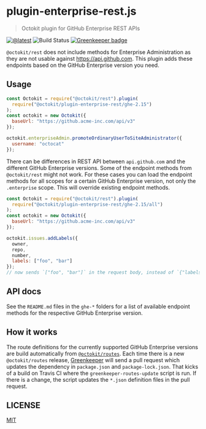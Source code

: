 # plugin-enterprise-rest.js

> Octokit plugin for GitHub Enterprise REST APIs

[![@latest](https://img.shields.io/npm/v/@octokit/plugin-enterprise-rest.svg)](https://www.npmjs.com/package/@octokit/plugin-enterprise-rest)
![Build Status](https://github.com/octokit/plugin-enterprise-rest.js/workflows/Test/badge.svg)
[![Greenkeeper badge](https://badges.greenkeeper.io/octokit/plugin-enterprise-rest.js.svg)](https://greenkeeper.io/)

`@octokit/rest` does not include methods for Enterprise Administration as they are not usable against https://api.github.com. This plugin adds these endpoints based on the GitHub Enterprise version you need.

## Usage

```js
const Octokit = require("@octokit/rest").plugin(
  require("@octokit/plugin-enterprise-rest/ghe-2.15")
);
const octokit = new Octokit({
  baseUrl: "https://github.acme-inc.com/api/v3"
});

octokit.enterpriseAdmin.promoteOrdinaryUserToSiteAdministrator({
  username: "octocat"
});
```

There can be differences in REST API between `api.github.com` and the different GitHub Enterprise versions. Some of the endpoint methods from `@octokit/rest` might not work. For these cases you can load the endpoint methods for all scopes for a certain GitHub Enterprise version, not only the `.enterprise` scope. This will override existing endpoint methods.

```js
const Octokit = require("@octokit/rest").plugin(
  require("@octokit/plugin-enterprise-rest/ghe-2.15/all")
);
const octokit = new Octokit({
  baseUrl: "https://github.acme-inc.com/api/v3"
});

octokit.issues.addLabels({
  owner,
  repo,
  number,
  labels: ["foo", "bar"]
});
// now sends `["foo", "bar"]` in the request body, instead of `{"labels": ["foo", "bar"]}`
```

## API docs

See the `README.md` files in the `ghe-*` folders for a list of available endpoint methods for the respective GitHub Enterprise version.

## How it works

The route definitions for the currently supported GitHub Enterprise versions are build automatically from [`@octokit/routes`](https://github.com/octokit/routes). Each time there is a new `@octokit/routes` release, [Greenkeeper](https://greenkeeper.io/) will send a pull request which updates the dependency in `package.json` and `package-lock.json`. That kicks of a build on Travis CI where the `greenkeeper-routes-update` script is run. If there is a change, the script updates the `*.json` definition files in the pull request.

## LICENSE

[MIT](LICENSE)
